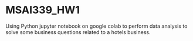 # MSAI339_HW1
Using Python jupyter notebook on google colab to perform data analysis to solve some business questions related to a hotels business.
